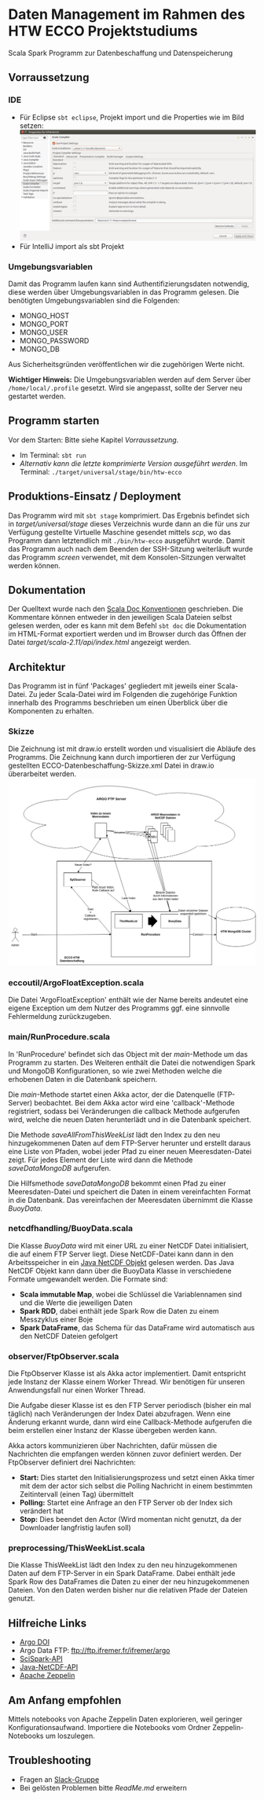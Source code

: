 # Daten Management im Rahmen des HTW ECCO Projektstudiums

Scala Spark Programm zur Datenbeschaffung und Datenspeicherung

## Vorraussetzung
### IDE
* Für Eclipse `sbt eclipse`, Projekt import und die Properties wie im Bild setzen:
  ![Scala compiler settings](eclipse_properties.png)
* Für IntelliJ import als sbt Projekt

### Umgebungsvariablen
Damit das Programm laufen kann sind Authentifizierungsdaten notwendig, diese werden
über Umgebungsvariablen in das Programm gelesen. Die benötigten Umgebungsvariablen
sind die Folgenden:

* MONGO_HOST
* MONGO_PORT
* MONGO_USER
* MONGO_PASSWORD
* MONGO_DB

Aus Sicherheitsgründen veröffentlichen wir die zugehörigen Werte nicht.

**Wichtiger Hinweis:** Die Umgebungsvariablen werden auf dem Server über `/home/local/.profile` gesetzt. Wird sie angepasst, sollte der Server neu gestartet werden.

## Programm starten
Vor dem Starten: Bitte siehe Kapitel *Vorraussetzung*.

* Im Terminal: `sbt run`
* *Alternativ kann die letzte komprimierte Version ausgeführt werden.* Im Terminal: `./target/universal/stage/bin/htw-ecco`

## Produktions-Einsatz / Deployment
Das Programm wird mit `sbt stage` komprimiert. Das Ergebnis befindet sich in
*target/universal/stage* dieses Verzeichnis wurde dann an die für uns zur
Verfügung gestellte Virtuelle Maschine gesendet mittels *scp*, wo das Programm
dann letztendlich mit `./bin/htw-ecco` ausgeführt wurde. Damit das Programm auch nach
dem Beenden der SSH-Sitzung weiterläuft wurde das Programm *screen* verwendet, mit dem
Konsolen-Sitzungen verwaltet werden können.

## Dokumentation
Der Quelltext wurde nach den [Scala Doc Konventionen](https://docs.scala-lang.org/style/scaladoc.html) geschrieben.
Die Kommentare können entweder in den jeweiligen Scala Dateien selbst gelesen werden,
oder es kann mit dem Befehl `sbt doc` die Dokumentation im HTML-Format exportiert werden
und im Browser durch das Öffnen der Datei *target/scala-2.11/api/index.html* angezeigt werden.

## Architektur
Das Programm ist in fünf 'Packages' gegliedert mit jeweils einer Scala-Datei. Zu jeder Scala-Datei wird im Folgenden die zugehörige Funktion innerhalb des Programms beschrieben um einen Überblick
über die Komponenten zu erhalten.

### Skizze
Die Zeichnung ist mit draw.io erstellt worden und visualisiert die Abläufe des Programms.
Die Zeichnung kann durch importieren der zur Verfügung gestellten ECCO-Datenbeschaffung-Skizze.xml
Datei in draw.io überarbeitet werden.
![ECCO-Datenbeschaffung-Skizze](ECCO-Datenbeschaffung-Skizze.png)

### eccoutil/ArgoFloatException.scala
Die Datei 'ArgoFloatException' enthält wie der Name bereits andeutet eine eigene Exception um
dem Nutzer des Programms ggf. eine sinnvolle Fehlermeldung zurückzugeben.

### main/RunProcedure.scala
In 'RunProcedure' befindet sich das Object mit der *main*-Methode um das Programm zu starten.
Des Weiteren enthält die Datei die notwendigen Spark und MongoDB Konfigurationen, so wie zwei
Methoden welche die erhobenen Daten in die Datenbank speichern.

Die *main*-Methode startet einen Akka actor, der die Datenquelle (FTP-Server) beobachtet.
Bei dem Akka actor wird eine 'callback'-Methode registriert, sodass bei Veränderungen die
callback Methode aufgerufen wird, welche die neuen Daten herunterlädt und in die Datenbank
speichert.

Die Methode *saveAllFromThisWeekList* lädt den Index zu den neu hinzugekommenen Daten auf dem  FTP-Server herunter und erstellt daraus eine Liste von Pfaden, wobei jeder Pfad zu einer neuen
Meeresdaten-Datei zeigt. Für jedes Element der Liste wird dann die Methode *saveDataMongoDB*
aufgerufen.

Die Hilfsmethode *saveDataMongoDB* bekommt einen Pfad zu einer Meeresdaten-Datei und
speichert die Daten in einem vereinfachten Format in die Datenbank. Das vereinfachen
der Meeresdaten übernimmt die Klasse *BuoyData*.

### netcdfhandling/BuoyData.scala
Die Klasse *BuoyData* wird mit einer URL zu einer NetCDF Datei initialisiert, die
auf einem FTP Server liegt. Diese NetCDF-Datei kann dann in den Arbeitsspeicher in
ein [Java NetCDF Objekt](https://www.unidata.ucar.edu/software/thredds/current/netcdf-java/documentation.htm) gelesen werden. Das Java NetCDF Objekt kann dann über die BuoyData Klasse in
verschiedene Formate umgewandelt werden. Die Formate sind:
* **Scala immutable Map**, wobei die Schlüssel die Variablennamen sind und die Werte die jeweiligen Daten
* **Spark RDD**, dabei enthält jede Spark Row die Daten zu einem Messzyklus einer Boje
* **Spark DataFrame**, das Schema für das DataFrame wird automatisch aus den NetCDF Dateien
 gefolgert

### observer/FtpObserver.scala
Die FtpObserver Klasse ist als Akka actor implementiert. Damit entspricht jede
Instanz der Klasse einem Worker Thread. Wir benötigen für unseren Anwendungsfall
nur einen Worker Thread.

Die Aufgabe dieser Klasse ist es den FTP Server periodisch (bisher ein mal täglich) nach Veränderungen der Index Datei abzufragen. Wenn eine Änderung erkannt wurde, dann wird eine
Callback-Methode aufgerufen die beim erstellen einer Instanz der Klasse übergeben werden kann.

Akka actors kommunizieren über Nachrichten, dafür müssen die Nachrichten die empfangen werden können zuvor definiert werden. Der FtpObserver definiert drei Nachrichten:
* **Start:** Dies startet den Initialisierungsprozess und setzt einen Akka timer mit dem der actor sich selbst die Polling Nachricht in einem bestimmten Zeitintervall (einen Tag) übermittelt
* **Polling:** Startet eine Anfrage an den FTP Server ob der Index sich verändert hat
* **Stop:** Dies beendet den Actor (Wird momentan nicht genutzt, da der Downloader langfristig laufen soll)

### preprocessing/ThisWeekList.scala
Die Klasse ThisWeekList lädt den Index zu den neu hinzugekommenen Daten auf dem FTP-Server
in ein Spark DataFrame. Dabei enthält jede Spark Row des DataFrames die Daten zu einer
der neu hinzugekommenen Dateien. Von den Daten werden bisher nur die relativen Pfade
der Dateien genutzt.

## Hilfreiche Links
* [Argo DOI](http://www.argodatamgt.org/Access-to-data/Argo-DOI-Digital-Object-Identifier)
* Argo Data FTP: ftp://ftp.ifremer.fr/ifremer/argo
* [SciSpark-API](https://scispark.jpl.nasa.gov/api/)
* [Java-NetCDF-API](https://www.unidata.ucar.edu/software/thredds/v4.3/netcdf-java/v4.3/javadoc/index.html)
* [Apache Zeppelin](https://zeppelin.apache.org/)

## Am Anfang empfohlen
Mittels notebooks von Apache Zeppelin Daten explorieren, weil geringer Konfigurationsaufwand.
Importiere die Notebooks vom Ordner Zeppelin-Notebooks um loszulegen.

## Troubleshooting
* Fragen an [Slack-Gruppe](https://htw-ai-wise-2016.slack.com)
* Bei gelösten Problemen bitte *ReadMe.md* erweitern
